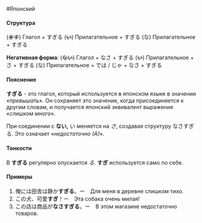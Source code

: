 #Японский 
#### Структура
(~~ます~~) Глагол + すぎる
(~~い~~) Прилагательное + すぎる
(な) Прилагательное + すぎる

**Негативная форма**:
(~~ない~~) Глагол + なさ + すぎる
(~~い~~) Прилагательное + さ  + すぎる
(な) Прилагательное + では / じゃ + なさ  + すぎる
#### Пояснение
**すぎる** - это глагол, который используется в японском языке в значении «*превышать*». Он сохраняет это значение, когда присоединяется к другим словам, и получается японский эквивалент выражения «*слишком много*».

При соединении с **ない,** い меняется на *さ*, создавая структуру なさすぎる. Это означает «*недостаточно (А)*».
#### Тонкости
В **すぎる** регулярно опускается *る*. **すぎ** используется само по себе. 


#### Примеры
1. 俺には田舎は静か**すぎる**。ー　Для меня в деревне слишком тихо.
2. この犬、可愛**すぎ**！ー　Эта собака очень милая!
3. この店は商品が**なさすぎる**。ー　В этом магазине недостаточно товаров.